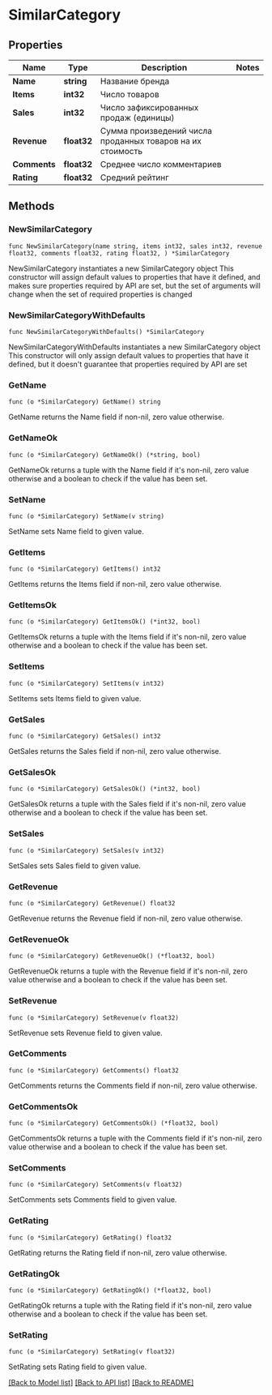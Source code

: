 # SimilarCategory

## Properties

Name | Type | Description | Notes
------------ | ------------- | ------------- | -------------
**Name** | **string** | Название бренда | 
**Items** | **int32** | Число товаров | 
**Sales** | **int32** | Число зафиксированных продаж (единицы) | 
**Revenue** | **float32** | Сумма произведений числа проданных товаров на их стоимость | 
**Comments** | **float32** | Среднее число комментариев | 
**Rating** | **float32** | Средний рейтинг | 

## Methods

### NewSimilarCategory

`func NewSimilarCategory(name string, items int32, sales int32, revenue float32, comments float32, rating float32, ) *SimilarCategory`

NewSimilarCategory instantiates a new SimilarCategory object
This constructor will assign default values to properties that have it defined,
and makes sure properties required by API are set, but the set of arguments
will change when the set of required properties is changed

### NewSimilarCategoryWithDefaults

`func NewSimilarCategoryWithDefaults() *SimilarCategory`

NewSimilarCategoryWithDefaults instantiates a new SimilarCategory object
This constructor will only assign default values to properties that have it defined,
but it doesn't guarantee that properties required by API are set

### GetName

`func (o *SimilarCategory) GetName() string`

GetName returns the Name field if non-nil, zero value otherwise.

### GetNameOk

`func (o *SimilarCategory) GetNameOk() (*string, bool)`

GetNameOk returns a tuple with the Name field if it's non-nil, zero value otherwise
and a boolean to check if the value has been set.

### SetName

`func (o *SimilarCategory) SetName(v string)`

SetName sets Name field to given value.


### GetItems

`func (o *SimilarCategory) GetItems() int32`

GetItems returns the Items field if non-nil, zero value otherwise.

### GetItemsOk

`func (o *SimilarCategory) GetItemsOk() (*int32, bool)`

GetItemsOk returns a tuple with the Items field if it's non-nil, zero value otherwise
and a boolean to check if the value has been set.

### SetItems

`func (o *SimilarCategory) SetItems(v int32)`

SetItems sets Items field to given value.


### GetSales

`func (o *SimilarCategory) GetSales() int32`

GetSales returns the Sales field if non-nil, zero value otherwise.

### GetSalesOk

`func (o *SimilarCategory) GetSalesOk() (*int32, bool)`

GetSalesOk returns a tuple with the Sales field if it's non-nil, zero value otherwise
and a boolean to check if the value has been set.

### SetSales

`func (o *SimilarCategory) SetSales(v int32)`

SetSales sets Sales field to given value.


### GetRevenue

`func (o *SimilarCategory) GetRevenue() float32`

GetRevenue returns the Revenue field if non-nil, zero value otherwise.

### GetRevenueOk

`func (o *SimilarCategory) GetRevenueOk() (*float32, bool)`

GetRevenueOk returns a tuple with the Revenue field if it's non-nil, zero value otherwise
and a boolean to check if the value has been set.

### SetRevenue

`func (o *SimilarCategory) SetRevenue(v float32)`

SetRevenue sets Revenue field to given value.


### GetComments

`func (o *SimilarCategory) GetComments() float32`

GetComments returns the Comments field if non-nil, zero value otherwise.

### GetCommentsOk

`func (o *SimilarCategory) GetCommentsOk() (*float32, bool)`

GetCommentsOk returns a tuple with the Comments field if it's non-nil, zero value otherwise
and a boolean to check if the value has been set.

### SetComments

`func (o *SimilarCategory) SetComments(v float32)`

SetComments sets Comments field to given value.


### GetRating

`func (o *SimilarCategory) GetRating() float32`

GetRating returns the Rating field if non-nil, zero value otherwise.

### GetRatingOk

`func (o *SimilarCategory) GetRatingOk() (*float32, bool)`

GetRatingOk returns a tuple with the Rating field if it's non-nil, zero value otherwise
and a boolean to check if the value has been set.

### SetRating

`func (o *SimilarCategory) SetRating(v float32)`

SetRating sets Rating field to given value.



[[Back to Model list]](../README.md#documentation-for-models) [[Back to API list]](../README.md#documentation-for-api-endpoints) [[Back to README]](../README.md)


